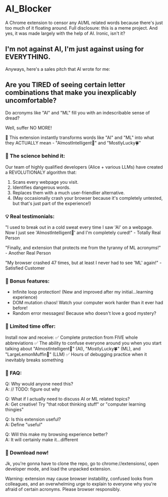 # AI_Blocker
A Chrome extension to censor any AI/ML related words because there's just too much of it floating around. Full disclosure: this is a meme project. And yes, it was made largely with the help of AI. Ironic, isn't it? 

## I'm not against AI, I'm just against using for EVERYTHING. 

Anyways, here's a sales pitch that AI wrote for me: 

## Are you TIRED of seeing certain letter combinations that make you inexplicably uncomfortable? 

Do acronyms like "AI" and "ML" fill you with an indescribable sense of dread? 

Well, suffer NO MORE! 

🎯 This extension instantly transforms words like "AI" and "ML" into what they ACTUALLY mean - "AlmostIntelligent🤪" and "MostlyLucky🍀"

### 🧠 The science behind it: 

Our team of highly qualified developers (Alice + various LLMs) have created a REVOLUTIONALY algorithm that: 
1. Scans every webpage you visit. 
2. Identifies dangerous words. 
3. Replaces them with a much user-friendlier alternative. 
4. (May occasionally crash your browser because it's completely untested, but that's just part of the experience!)

### 💡 Real testimonials: 

"I used to break out in a cold sweat every time I saw 'AI' on a webpage. Now I just see 'AlmostIntelligent🤪' and I'm completely cured!" - Totally Real Person

"Finally, and extension that protects me from the tyranny of ML acronyms!" - Another Real Person 

"My browser crashed 47 times, but at least I never had to see 'ML' again!" - Satisfied Customer 

### 🎪 Bonus features: 

* Infinite loop protection! (New and improved after my initial...learning experience)
* DOM mutation chaos! Watch your computer work harder than it ever had before! 
* Random error messages! Because who doesn't love a good mystery? 

### 🎁 Limited time offer: 

Install now and receive: 
✅ Complete protection from FIVE whole abbreviations
✅ The ability to confuse everyone around you when you start talking about "AlmostIntelligent🤪" (AI), "MostlyLucky🍀" (ML), and "LargeLemonMuffin🧁" (LLM)
✅ Hours of debugging practice when it inevitably breaks something

### 🤔 FAQ: 

Q: Why would anyone need this?  
A: // TODO: figure out why 

Q: What if I actually need to discuss AI or ML related topics?  
A: Get creative! Try "that robot thinking stuff" or "computer learning thingies"

Q: Is this extension useful?  
A: Define "useful"

Q: Will this make my browsing experience better?  
A: It will certainly make it...different

### 🚀 Download now! 

Jk, you're gonna have to clone the repo, go to chrome://extensions/, open developer mode, and load the unpacked extension. 

Warning: extension may cause browser instability, confused looks from colleagues, and an overwhelming urge to explain to everyone why you're afraid of certain acronyms. Please browser responsibly. 
